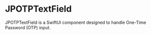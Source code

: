 # JPOTPTextField
JPOTPTextField is a SwiftUI component designed to handle One-Time Password (OTP) input.
